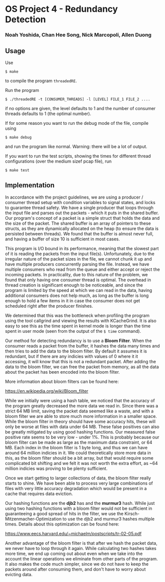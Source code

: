 # OS Project 4 - Redundancy Detection
### Noah Yoshida, Chan Hee Song, Nick Marcopoli, Allen Duong

## Usage

Use

`$ make` 

to compile the program `threadedRE`. 

Run the program 

`$ ./threadedRE -t [CONSUMER_THREADS] -l [LEVEL] FILE_1 FILE_2 .... `

if no options are given, the level defaults to 1 and the number of consumer
threads defaults to 1 (the optimal number).

If for some reason you want to run the debug mode of the file, compile using

`$ make debug`

and run the program like normal. Warning: there will be a lot of output.

If you want to run the test scripts, showing the times for different thread
configurations (over the medium sizef pcap file), run

`$ make test`

## Implementation

In accordance with the project guidelines, we are using a producer / consumer
thread setup with condition variables to signal states, and locks to guarantee
thread safety. We have a single producer that loops through the input file and
parses out the packets - which it puts in the shared buffer. Our program's
concept of a packet is a simple struct that holds the data and the size of the
packet. The shared buffer is an array of pointers to these structs, as they are
dynamically allocated on the heap (to ensure the data is persisted between
threads). We found that the buffer is almost never full, and having a buffer of
size 10 is sufficient in most cases. 

This program is I/O bound in its performance, meaning that the slowest part of
it is reading the packets from the input file(s). Unfortunately, due to the
irregular nature of the packet sizes in the file, we cannot chunk it up and have
multiple producers concurrently parsing the file. Instead, we have multiple
consumers who read from the queue and either accept or reject the incoming
packets. In practicality, due to this nature of the problem, we found that only
having one consumer thread is optimal. The overhead in thread creation is
significant enough to be noticeable, and since the program is limited by the
speed at which we can read in the data, having additional consumers does not
help much, as long as the buffer is long enough to hold a few items in it in
case the consumer does not get scheduled right after the producer finishes.

We determined that this was the bottleneck when profiling the program using the
tool callgrind and viewing the results with KCacheGrind. It is also easy to see
this as the time spent in kernel mode is longer than the time spent in user mode
(seen from the output of the `$ time` command).

Our method for detecting redundancy is to use a **Bloom Filter**. When the
consumer reads a packet from the buffer, it hashes the data many times and then
tries to add the data to the bloom filter. By default it assumes it is
redundant, but if there are any indicies with values of 0 where it it accessing,
it will know that this is not a redundant packet. After adding the data to the
bloom filter, we can free the packet from memory, as all the data about the
packet has been encoded into the bloom filter. 

More information about bloom filters can be found here:

https://en.wikipedia.org/wiki/Bloom_filter

While we initially were using a hash table, we noticed that the accuracy of the program
greatly decreased the more data we read in. Since there was a strict 64 MB
limit, saving the packet data seemed like a waste, and with a bloom filter we
are able to store much more information in a smaller space. While the bloom
filter in theory should have some accuracy hits, these will only be worse at
files with data under 64 MB. These false positives can also be greatly mitigated
by using good hashing functions. Our measured false positive rate seems to be
very low - under 1%. This is probably because our bloom filter can be made as
large as the maximum data constraint, or 64 MB. Each index in the bloom filter
is 1 byte long, and thus we can have around 64 million indicies in it. We could
theoretically store more data in this, as the bloom filter should be a bit
array, but that would require some complicated bit shifting and we felt it was
not worth the extra effort, as ~64 million indicies was proving to be plenty
sufficient.

Once we start getting to larger collections of
data, the bloom filter really starts to shine. We have been able to process very
large combinations of files with very little accuracy degradation which would be
present in a cache that requires data eviction. 

Our hashing functions are the **djb2** has and the **murmur3** hash. While just
using two hashing functions with a bloom filter would not be sufficient in
guaranteeing a good spread of hits in the filter, we use the Kirsch-Mitzenmacher-Optimization
to use the djb2 and murmur3 hashes multiple times. Details about this
optimization can be found here:

https://www.eecs.harvard.edu/~michaelm/postscripts/tr-02-05.pdf

Another advantage of the bloom filter is that after we hash the packet data, we
never have to loop through it again. While calculating two hashes takes more
time, we end up coming out about even when we take into the account the linear
operations we eliminate from other parts of the program. It also makes the code
much simpler, since we do not have to keep the packets around after consuming
them, and don't have to worry about evicting data.

